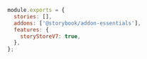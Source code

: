 ```js filename=".storybook/main.js" renderer="common" language="js"
module.exports = {
  stories: [],
  addons: ['@storybook/addon-essentials'],
  features: {
    storyStoreV7: true,
  },
};
```
